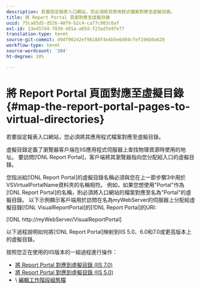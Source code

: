 ```yaml
---
description: 若要設定報表入口網站，您必須將其應用程式檔案對應至虛擬目錄。
title: 將 Report Portal 頁面對應至虛擬目錄
uuid: 75ca85d5-d526-48f9-b2c4-ca77c903c6af
exl-id: 13e457d4-7039-491a-a65d-f23ad7e9fe77
translation-type: tm+mt
source-git-commit: d9df90242ef96188f4e4b5e6d04cfef196b0a628
workflow-type: tm+mt
source-wordcount: '204'
ht-degree: 18%

---
```


# 將 Report Portal 頁面對應至虛擬目錄{#map-the-report-portal-pages-to-virtual-directories}

若要設定報表入口網站，您必須將其應用程式檔案對應至虛擬目錄。

虛擬目錄定義了瀏覽器客戶端在IIS應用程式伺服器上查找物理資源時使用的地址。 要訪問[!DNL Report Portal]，客戶端將其瀏覽器指向您分配給入口的虛擬目錄。

您指派給[!DNL Report Portal]的虛擬目錄名稱必須與您在上一節步驟3中用於VSVirtualPortalName資料夾的名稱相符。 例如，如果您想使用&quot;Portal&quot;作為[!DNL Report Portal]的名稱，則必須將入口網站的檔案對應至名為&quot;Portal&quot;的虛擬目錄。 以下示例顯示客戶端用於訪問在名為myWebServer的伺服器上分配給虛擬目錄[!DNL VisualReportPortal]的[!DNL Report Portal]的URI:

[!DNL http://myWebServer/VisualReportPortal]

以下過程說明如何將[!DNL Report Portal]映射到IIS 5.0、6.0和7.0或更高版本上的虛擬目錄。

按照您正在使用的IIS版本的一組過程進行操作：

* [將 Report Portal 對應到虛擬目錄 (IIS 7.0)](../../../../home/c-rpt-oview/c-install-rpt-port/c-virtual-dir/c-map-rpt-port-vdir-7.md#concept-9fc9595bb83147238965be4832df0a08)
* [將 Report Portal 對應到虛擬目錄 (IIS 5.0)](../../../../home/c-rpt-oview/c-install-rpt-port/c-virtual-dir/c-map-rpt-port-vdir-5.md#concept-402cb33c50d640e480098517140ffc74)
* \ [編輯工作階段組態檔](../../../../home/c-rpt-oview/c-install-rpt-port/t-edit-sess-config-file.md#task-cf11c3a780bd4936afd3f64a6b30afc7)
